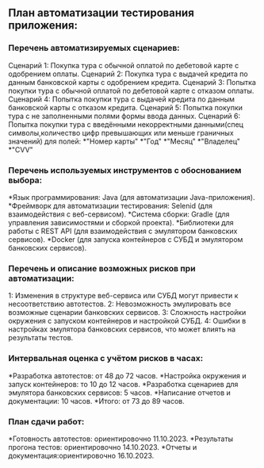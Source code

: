 
## План автоматизации тестирования приложения:

### Перечень автоматизируемых сценариев:

Сценарий 1: Покупка тура с обычной оплатой по дебетовой карте с одобрением оплаты.
Сценарий 2: Покупка тура с выдачей кредита по данным банковской карты с одобрением кредита.
Сценарий 3: Попытка покупки тура с обычной оплатой по дебетовой карте с отказом оплаты.
Сценарий 4: Попытка покупки тура с выдачей кредита по данным банковской карты с отказом кредита.
Сценарий 5: Попытка покупки тура с не заполненными полями формы ввода данных.
Сценарий 6: Попытка покупки тура с введёнными некорректными данными(спец символы,количество цифр
превышающих или меньше граничных значений) для полей:
*"Номер карты"
*"Год"
*"Месяц"
*"Владелец"
*"CVV"


### Перечень используемых инструментов с обоснованием выбора:

*Язык программирования: Java (для автоматизации Java-приложения).
*Фреймворк для автоматизации тестирования: Selenid (для взаимодействия с веб-сервисом).
*Система сборки: Gradle (для управления зависимостями и сборкой проекта).
*Библиотеки для работы с REST API (для взаимодействия с эмулятором банковских сервисов).
*Docker (для запуска контейнеров с СУБД и эмулятором банковских сервисов).

### Перечень и описание возможных рисков при автоматизации:

1: Изменения в структуре веб-сервиса или СУБД могут привести к несоответствию автотестов.
2: Невозможность эмулировать все возможные сценарии банковских сервисов.
3: Сложность настройки окружения с запуском контейнеров и настройкой СУБД.
4: Ошибки в настройках эмулятора банковских сервисов, что может влиять на результаты тестов.

### Интервальная оценка с учётом рисков в часах:

*Разработка автотестов: от 48 до 72 часов.
*Настройка окружения и запуск контейнеров: то 10 до 12 часов.
*Разработка сценариев для эмулятора банковских сервисов: 5 часов.
*Написание отчетов и документации: 10 часов.
*Итого:  от 73 до 89 часов.

### План сдачи работ:

*Готовность автотестов: ориентировочно 11.10.2023.
*Результаты прогона тестов: ориентировочно 14.10.2023.
*Отчеты и документация:ориентировочно 16.10.2023.